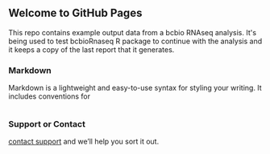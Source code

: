 ## Welcome to GitHub Pages

This repo contains example output data from a bcbio RNAseq analysis. It's being used to test bcbioRnaseq R package to continue with the analysis and it keeps a copy of the last report that it generates.

### Markdown

Markdown is a lightweight and easy-to-use syntax for styling your writing. It includes conventions for

```markdown

```

### Support or Contact

[contact support](https://github.com/hbc/bcbioRnaseq) and we’ll help you sort it out.
